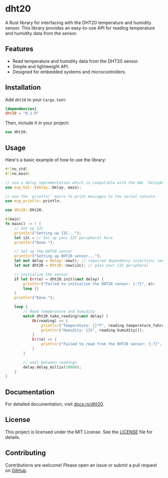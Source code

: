 # dht20

A Rust library for interfacing with the DHT20 temperature and humidity sensor. This library provides an easy-to-use API for reading temperature and humidity data from the sensor.

## Features

- Read temperature and humidity data from the DHT20 sensor.
- Simple and lightweight API.
- Designed for embedded systems and microcontrollers.

## Installation

Add `dht20` to your `Cargo.toml`:

```toml
[dependencies]
dht20 = "0.1.0"
```

Then, include it in your project:

```rust
use dht20;
```

## Usage

Here's a basic example of how to use the library:

```rust
#![no_std]
#![no_main]

// use a delay implementation which is compatible with the HAL `DelayNs` trait (HAL 1.0)
use esp_hal::{delay::Delay, main};

// use the `println!` macro to print messages to the serial console
use esp_println::println;

use dht20::Dht20;

#[main]
fn main() -> ! {
    // Set up I2C
    println!("Setting up I2C...");
    let i2c = // Set up your I2C peripheral here
    println!("Done.");

    // Set up the DHT20 sensor
    println!("Setting up DHT20 sensor...");
    let mut delay = Delay::new(); // required dependency injection; sensor requires time delays
    let mut dht20 = Dht20::new(i2c); // pass your I2C peripheral

    // initialize the sensor
    if let Err(e) = dht20.init(&mut delay) {
        println!("Failed to initialize the DHT20 sensor: {:?}", e);
        loop {}
    }
    println!("Done.");

    loop {
        // Read temperature and humidity
        match dht20.take_reading(&mut delay) {
            Ok(reading) => {
                println!("Temperature: {}°F", reading.temperature_fahrenheit()); // also supports `temperature_celsius()`
                println!("Humidity: {}%", reading.humidity());
            }
            Err(e) => {
                println!("Failed to read from the DHT20 sensor: {:?}", e);
            }
        }

        // wait between readings
        delay.delay_millis(10000);
    }
}
```

## Documentation

For detailed documentation, visit [docs.rs/dht20](https://docs.rs/dht20).

## License

This project is licensed under the MIT License. See the [LICENSE](LICENSE) file for details.

## Contributing

Contributions are welcome! Please open an issue or submit a pull request on [GitHub](https://github.com/yourusername/dht20).
